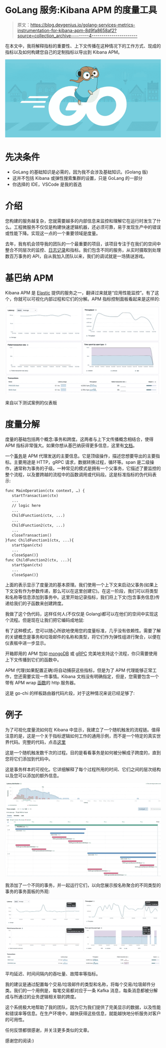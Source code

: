 # GoLang 服务:Kibana APM 的度量工具

> 原文：<https://blog.devgenius.io/golang-services-metrics-instrumentation-for-kibana-apm-8d9fa8658af2?source=collection_archive---------4----------------------->

在本文中，我将解释指标的重要性、上下文传播在这种情况下的工作方式、现成的指标以及如何构建您自己的定制指标以导出到 Kibana APM。

![](img/fabaecfff77af3db575affee328369c9.png)

# 先决条件

*   GoLang 的基础知识是必需的，因为我不会涉及基础知识。(Golang 版)
*   这并不包括 Kibana 或弹性搜索集群的设置，只是 GoLang 的一部分
*   你选择的 IDE，VSCode 是我的首选

# 介绍

您构建的服务越复杂，您就需要越多的内部信息来监控和理解它在运行时发生了什么。工程微服务不仅仅是构建快速逻辑机器，还必须可靠，易于发现生产中的错误或性能下降。实现这一点的一个重要领域是度量。

去年，我有机会领导我的团队的一个最重要的项目，该项目专注于在我们的空间中整合不同层次的监控、[日志记录](/golang-logging-101-a-journey-for-the-perfect-system-838fc466ecaa)和指标。我们包含不同的服务，从实时摄取到处理数百万事务的 API，自从我加入团队以来，我们的调试就是一场猜谜游戏。

# 基巴纳 APM

Kibana APM 是 [Elastic](https://www.elastic.co/) 提供的服务之一，翻译过来就是“应用性能监控”。有了这个，你就可以可视化内部过程和它们的分解。APM 指标控制面板看起来是这样的:

![](img/cb191f97d1bb0166367328f246f6690c.png)

来自以下测试案例的仪表板

# 度量分解

度量的基础包括两个概念:事务和跨度。这两者与上下文传播概念相结合，使得 APM 指标非常强大。如果你想从基巴纳获得更多信息，这里有[文档](https://www.elastic.co/guide/en/kibana/master/xpack-apm.html)。

一个[事务](https://www.elastic.co/guide/en/apm/agent/go/current/custom-instrumentation.html#custom-instrumentation-transactions)是 APM 代理发送的主要信息。它是顶级操作，描述您想要导出的主要指标。主要用途是 HTTP，gRPC 请求，数据转换过程，循环等。span 是二级操作，通常称为事务的子级。一种常见的模式是拥有一个父事务，它描述了要监控的整个流程，以及要跨越的流程中的函数调用或代码段。这是标准指标的伪代码表示:

```
func MainOperation(ctx context, …) {
   startTransaction(ctx)
   ...
   // logic here
   ...
   ChildFunction1(ctx, ...)
   ...
   ChildFunction2(ctx, ...)
   ...
   closeTransaction()
}func ChildFunction1(ctx, ...){
   startSpan(ctx)
   ...
   closeSpan()}
func ChildFunction2(ctx, ...){
   startSpan(ctx)
   ...
   closeSpan()}
```

上面的表示显示了度量流的基本原理。我们使用一个上下文来启动父事务(如果上下文没有作为参数传递，那么可以在这里创建它)。在这一阶段，我们可以将类型和名称等信息添加到事务中。这里开始记录指标，我们将上下文(包含事务信息)传递给我们的子函数来创建跨度。

我做了这个伪代码，这样任何人(不仅仅是 Golang)都可以在他们的空间中实现这个流程。但是现在让我们把它编码成地鼠:

有了这种模式，您可以随心所欲地使用您的度量标准，几乎没有依赖性。需要了解的关键概念是事务和垃圾邮件的名称和类型，将它们作为弹性组进行聚合，以便在仪表板中进一步显示。

开箱即用的 APM 包如 [mongoDB](https://www.elastic.co/guide/en/apm/agent/go/current/builtin-modules.html#builtin-modules-apmmongo) 或 [gRPC](https://www.elastic.co/guide/en/apm/agent/go/current/builtin-modules.html#builtin-modules-apmgrpc) 完美地支持这个流程，你只需要使用上下文传播到它们的函数中。

APM 代理(如果配置正确)将自动捕获这些指标，但是为了 APM 代理能够正常工作，您还需要实现一件事情。Kibana 文档没有明确指定，但是，您需要包含一个带有 APM wrap [函数](https://www.elastic.co/guide/en/apm/agent/go/current/supported-tech.html#supported-tech-web-frameworks)的 http 服务器。

这是 go-chi 的样板路由器代码片段，对于这种情况来说已经足够了:

# 例子

为了可视化度量流如何在 Kibana 中显示，我建立了一个随机触发的流程链。值得注意的是，这是一个关于指标逻辑如何工作的通用示例，而不是一个特定的真实世界代码。完整的代码，点击[这里](https://github.com/javiersoto15/metrics-tutorial)

这是一个随机触发数千次的过程。目的是看看事务是如何被分解成子跨度的，直到您将它们添加到代码中。

这是事务样本的可视化。它详细解释了每个过程所用的时间、它们之间的层次结构以及您可以添加的额外信息。

![](img/d1bafe529a4bf64d6cd528df22fcd192.png)

我添加了一个不同的事务，并一起运行它们，以向您展示按名称聚合的不同类型的事务的事务面板的外观:

![](img/69fb355131713a7e5057c30263da73c8.png)

平均延迟、时间间隔内的吞吐量、故障率等指标。

我的建议是通过配置每个交易/垃圾邮件的类型和名称，将每个交易/垃圾邮件分类。我们的一个用例是，每笔交易都对应于一条 Kafka 消息，每条消息都被分解成与所通过的业务逻辑相关联的跨度。

这个系统极大地帮助了我的团队，因为它为我们提供了完美显示的数据，以及性能和错误率等信息。在生产环境中，越快获得这些信息，就能越快地分析服务对客户的可用性。

任何反馈都很感谢，并关注更多类似的文章。

感谢您的阅读:)